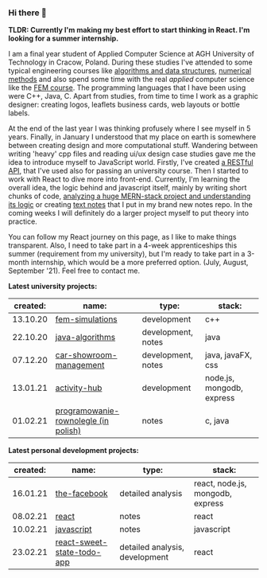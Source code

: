 ### Hi there 👋

**TLDR: Currently I'm making my best effort to start thinking in React. I'm looking for a summer internship.**

I am a final year student of Applied Computer Science at AGH University of Technology in Cracow, Poland. During these studies I've attended to some typical engineering courses like [algorithms and data structures](https://github.com/gregwell/algorithms-and-data-structures), [numerical methods](https://github.com/gregwell/numerical-methods/tree/master/NumericalMethods3/NumericalMethods3) and also spend some time with the real *applied* computer science like the [FEM course](https://github.com/gregwell/fem-simulations). The programming languages that I have been using were C++, Java, C. Apart from studies, from time to time I work as a graphic designer: creating logos, leaflets business cards, web layouts or bottle labels.

At the end of the last year I was thinking profusely where I see myself in 5 years. Finally, in January I understood that my place on earth is somewhere between creating design and more computational stuff. Wandering between writing 'heavy' cpp files and reading ui/ux design case studies gave me the idea to introduce myself to JavaScript world. Firstly, I've created [a RESTful API](https://github.com/gregwell/activity-hub), that I've used also for passing an university course. Then I started to work with React to dive more into front-end. Currently, I'm learning the overall idea, the logic behind and javascript itself, mainly by writing short chunks of code, [analyzing a huge MERN-stack project and understanding its logic](https://github.com/gregwell/the-facebook) or creating [text notes](https://github.com/gregwell/university-notes/tree/main/english/javascript) that I put in my brand new notes repo. In the coming weeks I will definitely do a larger project myself to put theory into practice.

You can follow my React journey on this page, as I like to make things transparent. Also, I need to take part in a 4-week apprenticeships this summer (requirement from my university), but I'm ready to take part in a 3-month internship, which would be a more preferred option. (July, August, September '21). Feel free to contact me.

**Latest university projects:**

| created: | name:                                | type:       | stack:                           |
|----------|--------------------------------------|-------------|----------------------------------|
| 13.10.20 | [fem-simulations](https://github.com/gregwell/fem-simulations)                      | development | c++                              |
| 22.10.20 | [java-algorithms](https://github.com/gregwell/java-algorithms)                      | development, notes | java                             |
| 07.12.20 | [car-showroom-management](https://github.com/gregwell/car-showroom-management)              | development, notes | java, javaFX, css                             |
| 13.01.21 | [activity-hub](https://github.com/gregwell/activity-hub)                         | development | node.js, mongodb, express |
| 01.02.21 | [programowanie-rownolegle (in polish)](https://github.com/gregwell/university-notes/blob/main/polish/programowanie-rownolegle.md) | notes       | c, java                          |


**Latest personal development projects:**

| created: | name:                       | type:                 | stack:                           |
|----------|-----------------------------|-----------------------|----------------------------------|
| 16.01.21    | [the-facebook](https://github.com/gregwell/the-facebook)                | detailed analysis              | react, node.js, mongodb, express |
| 08.02.21     | [react](https://github.com/gregwell/university-notes/blob/main/english/javascript/react.md)      | notes                 | react                            |
| 10.02.21    | [javascript](https://github.com/gregwell/university-notes/blob/main/english/javascript/javascript.md) | notes                 | javascript             |
| 23.02.21    | [react-sweet-state-todo-app](https://github.com/gregwell/react-sweet-state-todo-app)        | detailed analysis, development | react                            |

<!--
**gregwell/gregwell** is a ✨ _special_ ✨ repository because its `README.md` (this file) appears on your GitHub profile.

Here are some ideas to get you started:

- 🔭 I’m currently working on ...
- 🌱 I’m currently learning ...
- 👯 I’m looking to collaborate on ...
- 🤔 I’m looking for help with ...
- 💬 Ask me about ...
- 📫 How to reach me: ...
- 😄 Pronouns: ...
- ⚡ Fun fact: ...
-->
